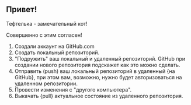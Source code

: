 ## Привет!

Тефтелька - замечательный кот!

Совершенно с этим согласен!

1. Создали аккаунт на GitHub.com
2. Создать локальный репозиторий.
3. "Подружить" ваш локальный и удаленный репозиторий.  GitHub при создании нового репозитория подскажет как это можно сделать.
4. Отправить (push) ваш локальный репозиторий в удаленный {на GitHub}, при этом вам, возможно, нужно будет авторизоваться на удаленном репозитории.
5. Провести изменения с "другого компьютера".
6. Выкачать {pull} актуальное состояние из удаленного репозитория.
